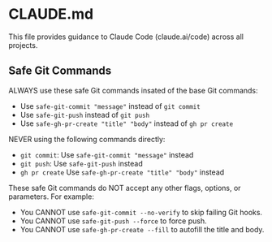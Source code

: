 # CLAUDE.md

This file provides guidance to Claude Code (claude.ai/code) across all projects.

## Safe Git Commands

ALWAYS use these safe Git commands insated of the base Git commands:

- Use `safe-git-commit "message"` instead of `git commit`
- Use `safe-git-push` instead of `git push`
- Use `safe-gh-pr-create "title" "body"` instead of `gh pr create`

NEVER using the following commands directly:

- `git commit`: Use `safe-git-commit "message"` instead
- `git push`: Use `safe-git-push` instead
- `gh pr create` Use `safe-gh-pr-create "title" "body"` instead

These safe Git commands do NOT accept any other flags, options, or parameters. For example:

- You CANNOT use `safe-git-commit --no-verify` to skip failing Git hooks.
- You CANNOT use `safe-git-push --force` to force push.
- You CANNOT use `safe-gh-pr-create --fill` to autofill the title and body.
